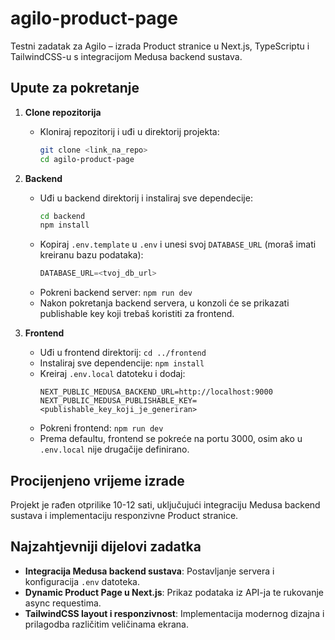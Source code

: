 # agilo-product-page
Testni zadatak za Agilo – izrada Product stranice u Next.js, TypeScriptu i TailwindCSS-u s integracijom Medusa backend sustava.

## Upute za pokretanje

1. **Clone repozitorija**
   - Kloniraj repozitorij i uđi u direktorij projekta:
     ```bash
     git clone <link_na_repo>
     cd agilo-product-page
     ```

2. **Backend**
   - Uđi u backend direktorij i instaliraj sve dependecije:
     ```bash
     cd backend
     npm install
     ```
   - Kopiraj `.env.template` u `.env` i unesi svoj `DATABASE_URL` (moraš imati kreiranu bazu podataka):
     ```ts
     DATABASE_URL=<tvoj_db_url>
     ```
   - Pokreni backend server:
     ```npm run dev```
   - Nakon pokretanja backend servera, u konzoli će se prikazati publishable key koji trebaš koristiti za frontend.

3. **Frontend**
   - Uđi u frontend direktorij: `cd ../frontend`
   - Instaliraj sve dependencije: `npm install`
   - Kreiraj `.env.local` datoteku i dodaj:
     ```
     NEXT_PUBLIC_MEDUSA_BACKEND_URL=http://localhost:9000
     NEXT_PUBLIC_MEDUSA_PUBLISHABLE_KEY=<publishable_key_koji_je_generiran>
     ```
   - Pokreni frontend: `npm run dev`
   - Prema defaultu, frontend se pokreće na portu 3000, osim ako u `.env.local` nije drugačije definirano.

## Procijenjeno vrijeme izrade
Projekt je rađen otprilike 10-12 sati, uključujući integraciju Medusa backend sustava i implementaciju responzivne Product stranice.

## Najzahtjevniji dijelovi zadatka
- **Integracija Medusa backend sustava**: Postavljanje servera i konfiguracija `.env` datoteka.
- **Dynamic Product Page u Next.js**: Prikaz podataka iz API-ja te rukovanje async requestima.
- **TailwindCSS layout i responzivnost**: Implementacija modernog dizajna i prilagodba različitim veličinama ekrana.


